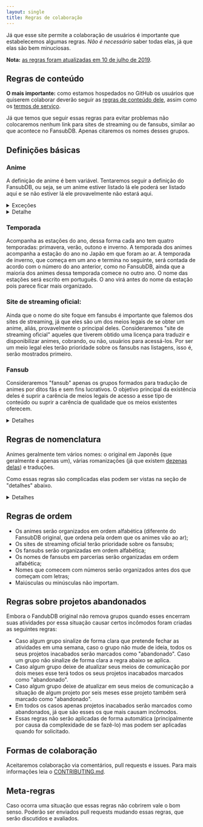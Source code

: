 ```yaml
---
layout: single
title: Regras de colaboração
---
```


Já que esse site permite a colaboração de usuários é importante que estabelecemos algumas regras.
*Não é necessário* saber todas elas, já que elas são bem minuciosas.

**Nota:** [as regras foram atualizadas em 10 de julho de 2019](https://github.com/qgustavor/fansubdb/issues/19).

## Regras de conteúdo

**O mais importante:** como estamos hospedados no GitHub os usuários que quiserem colaborar
deverão seguir as [regras de conteúdo dele](https://help.github.com/articles/github-community-guidelines/),
assim como os [termos de serviço](https://help.github.com/articles/github-terms-of-service/).

Já que temos que seguir essas regras para evitar problemas não colocaremos nenhum link para sites de streaming ou
de fansubs, similar ao que acontece no FansubDB. Apenas citaremos os nomes desses grupos.

## Definições básicas

### Anime

A definição de anime é bem variável. Tentaremos seguir a definição do FansubDB, ou seja, se um anime estiver listado lá
ele poderá ser listado aqui e se não estiver lá ele provavelmente não estará aqui.

<details><summary markdown="span">Exceções</summary>

Nos casos que a regra acima não cobrir, isso é, caso alguém queira inserir um anime que não esteja no FandubDB
usaremos [a definição do /r/Anime](https://www.reddit.com/r/anime/wiki/rules/): "uma animação produzida no Japão".
Diferente do MyAnimeList serão aceitos animes tipo "doujinshi", isso é, produzidos individualmente, não por uma empresa.
Diferente do AniDB não será aceita animação não-japonesa. Diferente do Kitsu não será aceita animação similar à japonesa.

</details><details><summary markdown="span">Detalhe</summary>

Notem que, diferente do inglês, a palavra "animes" existe em português. Motivo: em inglês a regra é que palavras importadas
sigam a regra de pluralização da língua original, e como em japonês não existe plural de anime em inglês também não tem.
Só que de vem em quando aparece pessoas que não sabem que não existe essa regra em Português e reclamam que "animes" está
errado.

</details>

### Temporada

Acompanha as estações do ano, dessa forma cada ano tem quatro temporadas: primavera, verão, outono e inverno. A temporada
dos animes acompanha a estação do ano no Japão em que foram ao ar. A temporada de inverno, que começa em um ano e termina
no seguinte, será contada de acordo com o número do ano anterior, como no FansubDB, ainda que a maioria dos animes dessa
temporada comece no outro ano. O nome das estações será escrito em português. O ano virá antes do nome da estação pois
parece ficar mais organizado.

### Site de streaming oficial:

Ainda que o nome do site foque em fansubs é importante que falemos dos sites de streaming, já que eles são um dos meios
legais de se obter um anime, aliás, provavelmente o principal deles. Consideraremos "site de streaming oficial" aqueles
que tiverem obtido uma licença para traduzir e disponibilizar animes, cobrando, ou não, usuários para acessá-los. Por
ser um meio legal eles terão prioridade sobre os fansubs nas listagens, isso é, serão mostrados primeiro.

### Fansub

Consideraremos "fansub" apenas os grupos formados para tradução de animes por ditos fãs e sem fins lucrativos. O objetivo
principal da existência deles é suprir a carência de meios legais de acesso a esse tipo de conteúdo ou suprir a carência
de qualidade que os meios existentes oferecem.

<details><summary markdown="span">Detalhes</summary>

Já que são fãs esses grupos não podem manifestar nenhum tipo de ação protetiva abusiva, como disponibilizar apenas
traduções em "hardsub". Alguns grupos dizem que fazem isso por compatibilidade mas há alguns que são abertos em dizer que
fazem isso para se proteger. Isso é algo extremamente ruim por vários motivos:

* Impede que pessoas com problemas de visão possam ajustar as legendas conforme suas necessidades;
* Impede que pessoas com problemas de dislexia possam usar fontes que sejam mais adequadas para eles;
* Impede que pessoas possam mudar a fonte do vídeo sem depender da fansub (como trocar a versão para TV por uma
de melhor qualidade lançada posteriormente);
* Impede que outros grupos possam traduzir deles (embora o mais comum seja grupos de língua portuguesa traduzir a
tradução de grupos de língua inglesa, e não o contrário);
* Impede que outros grupos possam corrigir eles, fazendo parecer que eles se consideram "perfeitos" e que nunca
cometerão nenhum erro para ser corrigido;
* Desconsidera que eles próprios possam deixar de existir, impedindo que eles corrijam erros ou mudem a fonte do vídeo;
* Desconsidera que eles podem acabar perdendo os arquivos que usaram, algo que é extremamente comum;
* Ignora o fato de que usar hardsub *sempre* reduz a qualidade do vídeo uma vez que exige que o vídeo seja re-encodado;
* O trabalho o qual protegem é apenas uma fração desprezível do todo, pois o maior esforço na produção do anime foi,
sem sombra de dúvida, realizado pela equipe de produção do anime. Enquanto é comum ouvir que animadores de anime
sofrem com baixos salários e prazos apertados aparecem supostos fãs que se consideram melhores que eles. Aqueles tem
o seu esforço desprezado toda vez que alguém se acha bom o suficiente a se colocar acima da equipe de produção.
Quem tem essa mentalidade não deveria se chamar de fã pois só prejudicam a comunidade e a indústria do anime.

Notem que não serão listados grupos que fornecerem apenas traduções em "hardsub": grupos que fornecerem traduções
em "hardsub" mas também fornecerem versões em "softsub" ou legendas separadas para download serão listados normalmente.

Grupos que lançarem qualquer anime em completamente em hardsub sem disponibilizar outras opções deixarão de ser listados do site por pelo menos um ano. Passado um ano o grupo poderá voltar a ser listado, mas os animes publicados antes desse momento não serão listados, mesmo se eles cumprirem as regras.

Ainda, os grupos deverão traduzir as músicas de abertura e encerramento. A leitura das músicas (karaokê) não é necessária. A tradução das músicas deverá ser em softsub. Caso algum grupo publique algum episódio de um anime que não foi anunciado mas alguma das músicas desse anime não foi traduzida então o grupo não será marcado como ativo, porém como planejado. Por outro lado, se algum grupo publicar três ou mais episódios de algum anime sem a tradução de alguma das músicas dele então a tradução desse anime desse grupo deixará de ser listada no site.

Os meios que esses grupos não podem apresentar foco pelo lucro, como impedir o acesso de usuários que bloqueiem
propagandas ou usarem excessivamente delas. Se algum grupo comete esse tipo de exagero poderá se justificar sendo
transparente em seus gastos. Por outro lado na maioria dos casos isso indica que os membros desse grupo não agem como
fãs porém veem isso como uma chance de conseguir dinheiro fácil em cima do trabalho alheio. Notem que nem mesmo sites
grandes (que sendo assim precisariam de muito dinheiro para funcionar) e que são motivados pelo lucro, como o YouTube,
fazem isso.

Os critérios para determinar se algum grupo está muito focado em lucros serão:

* O site do grupo deve atender [os critérios do AcceptableAds](https://acceptableads.com/en/about/criteria) ([cópia da página](https://archive.is/uP44a));
* Serão consideradas propagandas qualquer tipo de texto ou imagem envolvendo doações, promoções ou qualquer coisa que possa ser usado como fonte de renda por parte do grupo; esse tipo de conteúdo deve seguir os critérios do AcceptableAds;
* O site do grupo não pode distribuir malware;
* O site do grupo não pode usar mineradores ou ter qualquer comportamento que indique que há algum minerador; de forma objetiva
caso o site apresente um uso de CPU acima de 50% pelo menos após 15 segundos depois da página ter sido carregada consideraremos que há algum minerador na página;

Não estamos apoiando a ideia do AcceptableAds, que é mal vista por várias pessoas, mas estamos aproveitando os
critérios deles por serem simples e permitem vários tipos de propagandas sem prejudicar a experiência dos visitantes.
Mesmo assim vários grupos acabam não sendo listados por não se conformar a elas. Alguns exemplos reais: um grupo
coloca mensagens de doação acima do conteúdo principal do site, quebrando a regra que proíbe propagandas por cima
do conteúdo principal, logo ele não será listado no site. Outro grupo tem um site com um malware que tenta roubar
dados bancários dos seus usuários, esse grupo também não será listado.

Grupos que solicitarem doações mas usarem apenas serviços gratuitos (como serviços de hospedagem de arquivos e blogs que oferecem planos gratuitos) deverão publicar em algum lugar de fácil acesso o motivo de receberem as doações. Essa divulgação pode ser feita na a barra lateral do site ou alguma página do site, preferencialmente em lugares próximos das informações de sobre doações, mas não pode ser em alguma postagem no site ou um comentário (ou seja, em lugares que que com o tempo acabam ficando ocultos).

Caso não encontremos nenhuma justificativa o grupo deixará de ser ser listado no site. Os motivos podem ser pagamento de servidores, domínios, bots, mídias para uso como raws e similares. Novamente, os grupos não podem apresentar foco pelo lucro. Os grupos podem, a qualquer momento, solicitar que sejam listados novamente caso ocorra um mal-entendido ou caso sanem o problema em questão.

Além disso não serão aceitos grupos que simplesmente copiam o trabalho de sites de streaming oficiais ou de outros grupos. Isso porque o FansubDB também não aceita, embora o MyAnimeList e AniDB aceitem alguns deles. Alguns grupos desse tipo eram aceitos anteriormente como exceção sob determinadas regras, porém esses grupos não são mais aceitos em nenhuma circunstância.

Grupos que notarmos que se basearam em traduções oficiais ou em traduções de outros grupos devem alterar pelo menos 80% das falas. Se citarem a origem da legenda em algum lugar de fácil acesso, como postagens ou em páginas específicas para o anime (mas não em comentários, redes sociais, notas em arquivos, notas na própria legenda, sites de terceiros, etc), esse limite é reduzido para 20%. As traduções que não cumprirem essas regras deixarão de ser listadas.

Os limites acima se aplicarão para todos os episódios, ainda que na maioria dos casos eles serão verificados com base no primeiro episódio lançado apenas. Esses limites são determinados tomando as duas traduções, separando apenas as falas sem formatação, e comparando a quantidade de linhas iguais.

Caso ocorram parcerias entre grupos onde apenas alguns deles possam ser aceitos então todos os grupos envolvidos não serão listados.

Grupos brasileiros, portugueses ou de qualquer outro país serão aceitos, desde que se adéquem aos pontos acima e traduzam para o Português. Grupos que não quiserem ser listados podem notificar essa vontade se assim desejarem.

</details>

## Regras de nomenclatura

Animes geralmente tem vários nomes: o original em Japonês (que geralmente é apenas um), várias romanizações
(já que existem [dezenas delas](https://www.nayuki.io/page/variations-on-japanese-romanization)) e traduções.

Como essas regras são complicadas elas podem ser vistas na seção de "detalhes" abaixo.

<details><summary markdown="span">Detalhes</summary>

Sempre que possível serão mostrados dois nomes: um mais próximo do original, para facilitar a identificação do anime ao
procurar o anime em sites que não são em Português, e outro em Português, para facilitar a compreensão do nome.

*Quanto ao nome original:*

* Será usado o nome não-japonês (como inglês ou similar) caso o nome original seja nessa língua (como "No Game No Life" ou
"Death Parade"), ou caso o nome em japonês seja derivado de outra língua (exemplo: no site oficial de "Flip Flappers" o
nome em caracteres romanos aparece apenas em um canto da página, no título dela e na maioria das ocasiões o nome usado é
"フリップフラッパーズ"), mesmo quando o nome em japonês não for em katakana (como Chobits, que é escrito em japonês como ちょびっツ).
* Exceto pelo caso acima nomes em inglês não serão usados, logo os seguintes não serão aceitos: "My Hero Academia"
(aparece na abertura do anime, mas é apenas a tradução do nome que aparece em japonês logo abaixo), "Erased" (é uma
adaptação do nome original), "Fullmetal Alchemist Brotherhood" (no anime o narrador claramente fala o nome em japonês
sem mencionar "Brotherhood"), "Your Name" (era o que estava escrito nos cartazes nos cinemas, mas é uma tradução para o inglês).
* A romanização usada será a do FansubDB; quando o não não for listado nele será utilizada a do MyAnimeList; quando a do
MyAnimeList não se adequar aos dois pontos acima será utilizada a do AniDB.
* Quando houverem mais de uma romanização possível e ambas foram comuns (exemplo: o MyAnimeList usa uma e o AniDB usa outra)
a que cumprir os pontos acima será a principal e a outra poderá aparecer abaixo dela junto com a tradução.

*Quanto ao nome em Português:*

* Não é necessária caso o nome não tenha tradução (como nomes próprios).
* Se possível deverá ser a tradução oficial (comum no caso de filmes e animes licenciados).
* Caso não exista uma tradução oficial será aceita uma tradução do japonês e, caso ninguém saiba japonês, será aceita uma
tradução do nome em inglês. Isso se deve porque usando o Google Translate as vezes a tradução dele fica errada. Exemplo:
alguns anos atrás ele traduzia "Hitotsubu ni Kawaranu Ai wo Komete" para "Com amor permanece um grão", que está errado;
hoje, após diversas melhorias, ele traduz para "Com um amor único e amor constante"; nesse caso o nome a ser usado seria
"Com um amor único e constante", sem a repetição de "amor".
* Caso a tradução oficial seja uma tradução para outra língua que não seja o Português (que é o caso de "Kimi no na wa",
relatado anteriormente) então uma tradução não-oficial pode ser usada.
* Caso seja possível mais de uma tradução as duas podem ser usadas (que pode ocorrer no caso de nomes que façam jogos
de palavras).
* Não é obrigatório ao se inserir um novo anime, porém é algo bom a se ter no site.

A pessoa que escreveu essas regras sabe que é meio chato, então, havendo diálogo, o bom senso será priorizado sobre elas.

</details>

## Regras de ordem

* Os animes serão organizados em ordem alfabética (diferente do FansubDB original, que ordena pela ordem que
os animes vão ao ar);
* Os sites de streaming oficial terão prioridade sobre os fansubs;
* Os fansubs serão organizadas em ordem alfabética;
* Os nomes de fansubs em parcerias serão organizadas em ordem alfabética;
* Nomes que comecem com números serão organizados antes dos que começam com letras;
* Maiúsculas ou minúsculas não importam.

## Regras sobre projetos abandonados

Embora o FandubDB original não remova grupos quando esses encerram suas atividades por essa situação causar certos incômodos foram criadas as seguintes regras:

* Caso algum grupo sinalize de forma clara que pretende fechar as atividades em uma semana, caso o grupo não mude de ideia, todos os seus projetos inacabados serão marcados como "abandonado". Caso um grupo não sinalize de forma clara a regra abaixo se aplica.
* Caso algum grupo deixe de atualizar seus meios de comunicação por dois meses esse terá todos os seus projetos inacabados marcados como "abandonado".
* Caso algum grupo deixe de atualizar em seus meios de comunicação a situação de algum projeto por seis meses esse projeto também será marcado como "abandonado".
* Em todos os casos apenas projetos inacabados serão marcados como abandonados, já que são esses os que mais causam incômodos.
* Essas regras não serão aplicadas de forma automática (principalmente por causa da complexidade de se fazê-lo) mas podem ser aplicadas quando for solicitado.

## Formas de colaboração

Aceitaremos colaboração via comentários, pull requests e issues. Para mais informações leia o
[CONTRIBUTING.md](https://github.com/qgustavor/fansubdb/blob/master/CONTRIBUTING.md).

## Meta-regras

Caso ocorra uma situação que essas regras não cobrirem vale o bom senso. Poderão ser enviados pull requests
mudando essas regras, que serão discutidos e avaliados.
